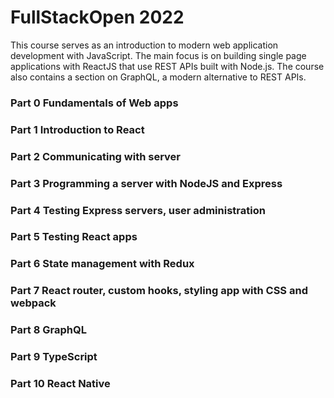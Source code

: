 # FullStackOpen 2022
This course serves as an introduction to modern web application development with JavaScript. The main focus is on building single page applications with ReactJS that use REST APIs built with Node.js. The course also contains a section on GraphQL, a modern alternative to REST APIs.

### Part 0 Fundamentals of Web apps

### Part 1 Introduction to React

### Part 2 Communicating with server

### Part 3 Programming a server with NodeJS and Express

### Part 4 Testing Express servers, user administration

### Part 5 Testing React apps

### Part 6 State management with Redux

### Part 7 React router, custom hooks, styling app with CSS and webpack

### Part 8 GraphQL

### Part 9 TypeScript

### Part 10 React Native
